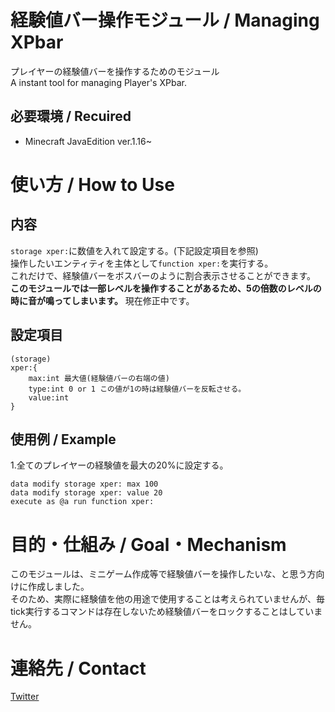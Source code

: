 
# 経験値バー操作モジュール / Managing XPbar
プレイヤーの経験値バーを操作するためのモジュール <br />
A instant tool for managing Player's XPbar.

## 必要環境 / Recuired
- Minecraft JavaEdition ver.1.16~

# 使い方 / How to Use
## 内容
``storage xper:``に数値を入れて設定する。(下記設定項目を参照)<br />
操作したいエンティティを主体として``function xper:``を実行する。<br />
これだけで、経験値バーをボスバーのように割合表示させることができます。<br />
__このモジュールでは一部レベルを操作することがあるため、5の倍数のレベルの時に音が鳴ってしまいます。__ 現在修正中です。
## 設定項目
```
(storage)
xper:{
    max:int 最大値(経験値バーの右端の値)
    type:int 0 or 1 この値が1の時は経験値バーを反転させる。
    value:int
} 
```
## 使用例 / Example
1.全てのプレイヤーの経験値を最大の20%に設定する。
```
data modify storage xper: max 100
data modify storage xper: value 20
execute as @a run function xper: 
```
# 目的・仕組み / Goal・Mechanism
このモジュールは、ミニゲーム作成等で経験値バーを操作したいな、と思う方向けに作成しました。<br />
そのため、実際に経験値を他の用途で使用することは考えられていませんが、毎tick実行するコマンドは存在しないため経験値バーをロックすることはしていません。
<br />


# 連絡先 / Contact
[Twitter](https://twitter.com/Lit_to_)
